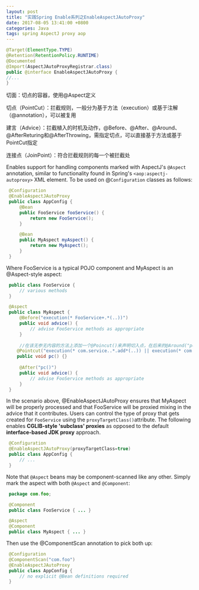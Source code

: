 ```yaml
---
layout: post
title: "实践Spring Enable系列之EnableAspectJAutoProxy"
date: 2017-08-05 13:41:00 +0800
categories: Java
tags: spring AspectJ proxy aop
---
```


```java
@Target(ElementType.TYPE)
@Retention(RetentionPolicy.RUNTIME)
@Documented
@Import(AspectJAutoProxyRegistrar.class)
public @interface EnableAspectJAutoProxy {
//...
}
```

切面：切点的容器，使用@Aspect定义

切点（PointCut）：拦截规则，一般分为基于方法（execution）或基于注解（@annotation），可以被复用

建言（Advice）：拦截植入的时机及动作，@Before、@After、@Around、@AfterReturing和@AfterThrowing，需指定切点，可以直接基于方法或基于PointCut指定

连接点（JoinPoint）：符合拦截规则的每一个被拦截处

Enables support for handling components marked with AspectJ's `@Aspect` annotation, similar to functionality found in Spring's `<aop:aspectj-autoproxy>` XML element. To be used on @`Configuration` classes as follows:

```java
 @Configuration
 @EnableAspectJAutoProxy
 public class AppConfig {
     @Bean
     public FooService fooService() {
         return new FooService();
     }

     @Bean
     public MyAspect myAspect() {
         return new MyAspect();
     }
 }
```

Where FooService is a typical POJO component and MyAspect is an @Aspect-style aspect:

```java
 public class FooService {
     // various methods
 }
```

```java
 @Aspect
 public class MyAspect {
     @Before("execution(* FooService+.*(..))")
     public void advice() {
         // advise FooService methods as appropriate
     }
     
     //在该无参无内容的方法上添加一个@Poincut()来声明切入点，在后来的@Around("pc()")直接写入该方法的名字就能在自动使用这些切点
	@Pointcut("execution(* com.service..*.add*(..)) || execution(* com.service..*.modify*(..)) || execution(* com.service..*.drop*(..))")
    public void pc() {}
     
     @After("pc()")
     public void advice() {
         // advise FooService methods as appropriate
     }
 }
```

In the scenario above, @EnableAspectJAutoProxy ensures that MyAspect will be properly processed and that FooService will be proxied mixing in the advice that it contributes. Users can control the type of proxy that gets created for `FooService` using the `proxyTargetClass()`attribute. The following enables **CGLIB-style 'subclass' proxies** as opposed to the default **interface-based JDK proxy** approach.

```java
 @Configuration
 @EnableAspectJAutoProxy(proxyTargetClass=true)
 public class AppConfig {
     // ...
 }
```

Note that `@Aspect` beans may be component-scanned like any other. Simply mark the aspect with both `@Aspect` and `@Component`:

```java
 package com.foo;

 @Component
 public class FooService { ... }

 @Aspect
 @Component
 public class MyAspect { ... }
```

Then use the @ComponentScan annotation to pick both up:

```java
 @Configuration
 @ComponentScan("com.foo")
 @EnableAspectJAutoProxy
 public class AppConfig {
     // no explicit @Bean definitions required
 }
```